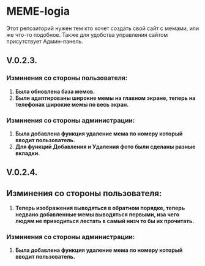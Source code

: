 # MEME-logia
Этот репозиторий нужен тем кто хочет создать свой сайт с мемами, или же что-то подобное. Также для удобства управления сайтом присутствует Админ-панель.
## V.0.2.3.

### Изминения со стороны пользователя:
1.  **Была обновлена база мемов.**
2.  **Были адаптированы широкие мемы на главном экране, теперь на телефонах широкие мемы по весь экран.**


### Изминения со стороны администрации:
1.  **Была добавлена функция удаление мема по номеру который вводит пользователь.**
2.  **Для функций Добавления и Удаления фото были сделаны разные вкладки.**



##  V.0.2.4.

## Изминения со стороны пользователя:
1.  **Теперь изображения выводяться в обратном порядке, теперь недвано добавленные мемы выводяться первыми, иза чего людям не приходиться лестать в самый низч то бы их прочитать.**


### Изминения со стороны администрации:
1.  **Была добавлена функция удаление мема по номеру который вводит пользователь.**
